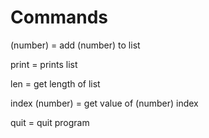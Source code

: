 # Commands
(number) = add (number) to list

print = prints list

len = get length of list

index (number) = get value of (number) index

quit = quit program
